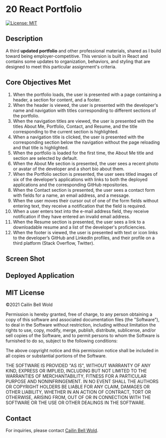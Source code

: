 # 20 React Portfolio
[![License: MIT](https://img.shields.io/github/license/CailinBellWold/Profile-React?style=plastic)](https://opensource.org/licenses/MIT)

## Description

A third **updated portfolio** and other professional materials, shared as I build toward being employer-competitive. This version is built in React and contains some updates to organization, behaviors, and styling that are designed to meet this particular assignment's criteria. 

## Core Objectives Met

1. When the portfolio loads, the user is presented with a page containing a header, a section for content, and a footer.
2. When the header is viewed, the user is presented with the developer's name and navigation with titles corresponding to different sections of the portfolio.
3. When the navigation titles are viewed, the user is presented with the titles About Me, Portfolio, Contact, and Resume, and the title corresponding to the current section is highlighted.
4. When a navigation title is clicked, the user is presented with the corresponding section below the navigation without the page reloading and that title is highlighted.
5. When the portfolio is loaded for the first time, the About Me title and section are selected by default.
6. When the About Me section is presented, the user sees a recent photo or avatar of the developer and a short bio about them.
7. When the Portfolio section is presented, the user sees titled images of six of the developer’s applications with links to both the deployed applications and the corresponding GitHub repositories.
8. When the Contact section is presented, the user sees a contact form with fields for a name, an email address, and a message.
9. When the user moves their cursor out of one of the form fields without entering text, they receive a notification that the field is required.
10. When a user enters text into the e-mail address field, they receive notification if they have entered an invalid email address.
11. When the Resume section is presented, the user sees a link to a downloadable resume and a list of the developer's proficiencies.
12. When the footer is viewed, the user is presented with text or icon links to the developer’s GitHub and LinkedIn profiles, and their profile on a third platform (Stack Overflow, Twitter).

## Screen Shot

<!-- ![My portfolio.](./images/CailinBellWoldPortfolio.png)  -->

## Deployed Application

<!-- https://cailinbellwold.github.io/Portfolio-React/ -->

## MIT License
&copy;2021 Cailin Bell Wold

Permission is hereby granted, free of charge, to any person obtaining a copy
of this software and associated documentation files (the "Software"), to deal
in the Software without restriction, including without limitation the rights
to use, copy, modify, merge, publish, distribute, sublicense, and/or sell
copies of the Software, and to permit persons to whom the Software is
furnished to do so, subject to the following conditions:

The above copyright notice and this permission notice shall be included in all
copies or substantial portions of the Software.

THE SOFTWARE IS PROVIDED "AS IS", WITHOUT WARRANTY OF ANY KIND, EXPRESS OR
IMPLIED, INCLUDING BUT NOT LIMITED TO THE WARRANTIES OF MERCHANTABILITY,
FITNESS FOR A PARTICULAR PURPOSE AND NONINFRINGEMENT. IN NO EVENT SHALL THE
AUTHORS OR COPYRIGHT HOLDERS BE LIABLE FOR ANY CLAIM, DAMAGES OR OTHER
LIABILITY, WHETHER IN AN ACTION OF CONTRACT, TORT OR OTHERWISE, ARISING FROM,
OUT OF OR IN CONNECTION WITH THE SOFTWARE OR THE USE OR OTHER DEALINGS IN THE
SOFTWARE.

## Contact
For inquiries, please contact [Cailin Bell Wold](https://github.com/CailinBellWold).

